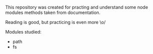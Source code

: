 This repository was created for practing and understand some node modules methods taken from documentation. 

Reading is good, but practicing is even more \o/

Modules studied:

* path
* fs